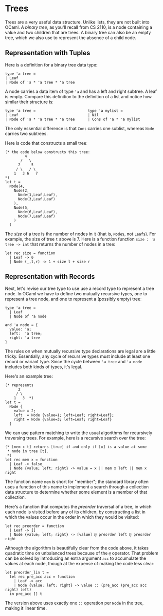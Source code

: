# Trees

Trees are a very useful data structure.  Unlike lists, they are
not built into OCaml. A *binary tree*, as you'll recall from CS 2110, is
a node containing a value and two children that are trees. A binary tree
can also be an empty tree, which we also use to represent the absence of
a child node. 

## Representation with Tuples

Here is a definition for a binary tree data type:
```
type 'a tree = 
| Leaf 
| Node of 'a * 'a tree * 'a tree
```

A node carries a data item of type `'a` and has a left and right subtree.  A leaf
is empty.  Compare this definition to the definition of a list and notice how
similar their structure is:

```
type 'a tree =                        type 'a mylist =
| Leaf                                | Nil
| Node of 'a * 'a tree * 'a tree      | Cons of 'a * 'a mylist
```

The only essential difference is that `Cons` carries one sublist, whereas
`Node` carries two subtrees.

Here is code that constructs a small tree:
```
(* the code below constructs this tree:
         4
       /   \
      2     5
     / \   / \
    1   3 6   7 
*)
let t = 
  Node(4,
    Node(2,
      Node(1,Leaf,Leaf),
      Node(3,Leaf,Leaf)
    ),
    Node(5,
      Node(6,Leaf,Leaf),
      Node(7,Leaf,Leaf)
    )
  )
```

The *size* of a tree is the number of nodes in it (that is, `Node`s, not `Leaf`s).
For example, the size of tree `t` above is 7.  Here is a function
function `size : 'a tree -> int` that returns the number of nodes in
a tree:
```
let rec size = function
  | Leaf -> 0
  | Node (_,l,r) -> 1 + size l + size r
```

## Representation with Records

Next, let's revise our tree type to use use a record type to represent
a tree node. In OCaml we have to define two mutually recursive types,
one to represent a tree node, and one to represent a (possibly empty)
tree:

```
type 'a tree = 
  | Leaf 
  | Node of 'a node

and 'a node = { 
  value: 'a; 
  left:  'a tree; 
  right: 'a tree
}
```

The rules on when mutually recursive type declarations are legal are a
little tricky. Essentially, any cycle of recursive types must include at
least one record or variant type. Since the cycle between `'a tree` and
`'a node` includes both kinds of types, it's legal.

Here's an example tree:
```
(* represents
      2
     / \ 
    1   3  *)
let t =
  Node {
    value = 2; 
    left  = Node {value=1; left=Leaf; right=Leaf};
    right = Node {value=3; left=Leaf; right=Leaf}  
  }
```

We can use pattern matching to write the usual algorithms for
recursively traversing trees. For example, here is a recursive search
over the tree:

```
(* [mem x t] returns [true] if and only if [x] is a value at some
 * node in tree [t]. 
 *)
let rec mem x = function
  | Leaf -> false
  | Node {value; left; right} -> value = x || mem x left || mem x right
```
The function name `mem` is short for "member"; the standard library 
often uses a function of this name to implement a search through a 
collection data structure to determine whether some element is a member of that 
collection.

Here's a function that computes the *preorder* traversal of a tree, in 
which each node is visited before any of its children, by constructing
a list in which the values occur in the order in which they would
be visited:
```
let rec preorder = function
  | Leaf -> []
  | Node {value; left; right} -> [value] @ preorder left @ preorder right
```
Although the algorithm is beautifully clear from the code above, it takes
quadratic time on unbalanced trees because of the `@` operator.  That
problem can be solved by introducing an extra argument `acc` to accumulate
the values at each node, though at the expense of making the code less clear:
```
let preorder_lin t = 
  let rec pre_acc acc = function
    | Leaf -> acc
    | Node {value; left; right} -> value :: (pre_acc (pre_acc acc right) left)
  in pre_acc [] t
```
The version above uses exactly one `::` operation per `Node` in the tree,
making it linear time.